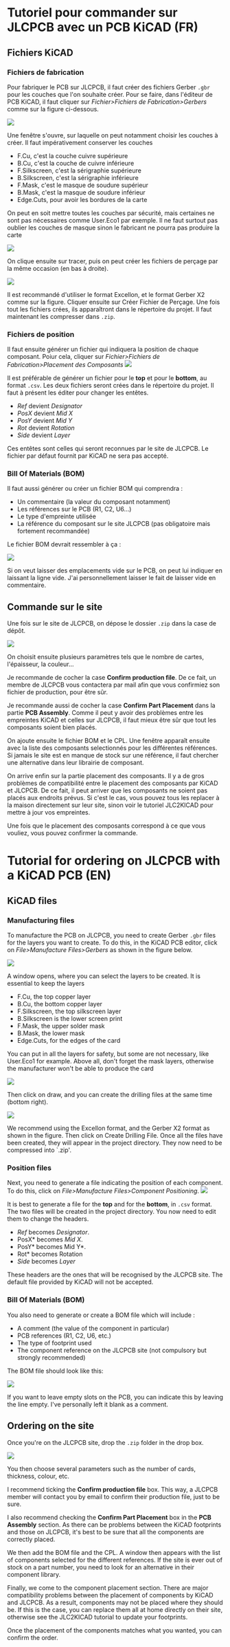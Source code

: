 # Tutoriel pour commander sur JLCPCB avec un PCB KiCAD (FR)

## Fichiers KiCAD
### Fichiers de fabrication
Pour fabriquer le PCB sur JLCPCB, il faut créer des fichiers Gerber `.gbr` pour les couches que l'on souhaite créer. Pour se faire, dans l'éditeur de PCB KiCAD, il faut cliquer sur *Fichier>Fichiers de Fabrication>Gerbers* comme sur la figure ci-dessous.

![](1.png)

Une fenêtre s'ouvre, sur laquelle on peut notamment choisir les couches à créer. Il faut impérativement conserver les couches 

- F.Cu, c'est la couche cuivre supérieure
- B.Cu, c'est la couche de cuivre inférieure
- F.Silkscreen, c'est la sérigraphie supérieure
- B.Silkscreen, c'est la sérigraphie inférieure
- F.Mask, c'est le masque de soudure supérieur
- B.Mask, c'est la masque de soudure inférieur
- Edge.Cuts, pour avoir les bordures de la carte
  
On peut en soit mettre toutes les couches par sécurité, mais certaines ne sont pas nécessaires comme User.Eco1 par exemple. Il ne faut surtout pas oublier les couches de masque sinon le fabricant ne pourra pas produire la carte

![](2.png)

On clique ensuite sur tracer, puis on peut créer les fichiers de perçage par la même occasion (en bas à droite).

![](3.png)

Il est recommandé d'utiliser le format Excellon, et le format Gerber X2 comme sur la figure. Cliquer ensuite sur Créer Fichier de Perçage. Une fois tout les fichiers crées, ils apparaîtront dans le répertoire du projet. Il faut maintenant les compresser dans `.zip`.

### Fichiers de position
Il faut ensuite générer un fichier qui indiquera la position de chaque composant. Poiur cela, cliquer sur *Fichier>Fichiers de Fabrication>Placement des Composants*
 ![](4.png)

 Il est préférable de générer un fichier pour le **top** et pour le **bottom**, au format `.csv`. Les deux fichiers seront crées dans le répertoire du projet. Il faut à présent les éditer pour changer les entêtes. 
 - *Ref* devient *Designator*
 - *PosX* devient *Mid X*
 - *PosY* devient *Mid Y*
 - *Rot* devient *Rotation*
 - *Side* devient *Layer*

Ces entêtes sont celles qui seront reconnues par le site de JLCPCB. Le fichier par défaut fournit par KiCAD ne sera pas accepté.

### Bill Of Materials (BOM)

Il faut aussi générer ou créer un fichier BOM qui comprendra :
- Un commentaire (la valeur du composant notamment)
- Les références sur le PCB (R1, C2, U6...)
- Le type d'empreinte utilisée
- La référence du composant sur le site JLCPCB (pas obligatoire mais fortement recommandée)

Le fichier BOM devrait ressembler à ça :

![](5.png)

Si on veut laisser des emplacements vide sur le PCB, on peut lui indiquer en laissant la ligne vide. J'ai personnellement laisser le fait de laisser vide en commentaire.

## Commande sur le site

Une fois sur le site de JLCPCB, on dépose le dossier `.zip` dans la case de dépôt.

![](6.png)

On choisit ensuite plusieurs paramètres tels que le nombre de cartes, l'épaisseur, la couleur...

Je recommande de cocher la case **Confirm production file**. De ce fait, un membre de JLCPCB vous contactera par mail afin que vous confirmiez son fichier de production, pour être sûr.

Je recommande aussi de cocher la case **Confirm Part Placement** dans la partie **PCB Assembly**. Comme il peut y avoir des problèmes entre les empreintes KiCAD et celles sur JLCPCB, il faut mieux être sûr que tout les composants soient bien placés.

On ajoute ensuite le fichier BOM et le CPL. Une fenêtre apparaît ensuite avec la liste des composants selectionnés pour les différentes références. Si jamais le site est en manque de stock sur une référence, il faut chercher une alternative dans leur librairie de composant.

On arrive enfin sur la partie placement des composants. Il y a de gros problèmes de compatibilité entre le placement des composants par KiCAD et JLCPCB. De ce fait, il peut arriver que les composants ne soient pas placés aux endroits prévus. Si c'est le cas, vous pouvez tous les replacer à la maison directement sur leur site, sinon voir le tutoriel JLC2KICAD pour mettre à jour vos empreintes.

Une fois que le placement des composants correspond à ce que vous vouliez, vous pouvez confirmer la commande.


# Tutorial for ordering on JLCPCB with a KiCAD PCB (EN)

## KiCAD files
### Manufacturing files
To manufacture the PCB on JLCPCB, you need to create Gerber `.gbr` files for the layers you want to create. To do this, in the KiCAD PCB editor, click on *File>Manufacture Files>Gerbers* as shown in the figure below.

![](1.png)

A window opens, where you can select the layers to be created. It is essential to keep the layers 

- F.Cu, the top copper layer
- B.Cu, the bottom copper layer
- F.Silkscreen, the top silkscreen layer
- B.Silkscreen is the lower screen print
- F.Mask, the upper solder mask
- B.Mask, the lower mask
- Edge.Cuts, for the edges of the card
  
You can put in all the layers for safety, but some are not necessary, like User.Eco1 for example. Above all, don't forget the mask layers, otherwise the manufacturer won't be able to produce the card

![](2.png)

Then click on draw, and you can create the drilling files at the same time (bottom right).

![](3.png)

We recommend using the Excellon format, and the Gerber X2 format as shown in the figure. Then click on Create Drilling File. Once all the files have been created, they will appear in the project directory. They now need to be compressed into `.zip'.

### Position files
Next, you need to generate a file indicating the position of each component. To do this, click on *File>Manufacture Files>Component Positioning*.
 ![](4.png)

 It is best to generate a file for the **top** and for the **bottom**, in `.csv` format. The two files will be created in the project directory. You now need to edit them to change the headers. 
 - *Ref* becomes *Designator*.
 - PosX* becomes *Mid X*.
 - PosY* becomes Mid Y*.
 - Rot* becomes Rotation
 - *Side* becomes *Layer*

These headers are the ones that will be recognised by the JLCPCB site. The default file provided by KiCAD will not be accepted.

### Bill Of Materials (BOM)

You also need to generate or create a BOM file which will include :
- A comment (the value of the component in particular)
- PCB references (R1, C2, U6, etc.)
- The type of footprint used
- The component reference on the JLCPCB site (not compulsory but strongly recommended)

The BOM file should look like this:

![](5.png)

If you want to leave empty slots on the PCB, you can indicate this by leaving the line empty. I've personally left it blank as a comment.

## Ordering on the site

Once you're on the JLCPCB site, drop the `.zip` folder in the drop box.

![](6.png)

You then choose several parameters such as the number of cards, thickness, colour, etc.

I recommend ticking the **Confirm production file** box. This way, a JLCPCB member will contact you by email to confirm their production file, just to be sure.

I also recommend checking the **Confirm Part Placement** box in the **PCB Assembly** section. As there can be problems between the KiCAD footprints and those on JLCPCB, it's best to be sure that all the components are correctly placed.

We then add the BOM file and the CPL. A window then appears with the list of components selected for the different references. If the site is ever out of stock on a part number, you need to look for an alternative in their component library.

Finally, we come to the component placement section. There are major compatibility problems between the placement of components by KiCAD and JLCPCB. As a result, components may not be placed where they should be. If this is the case, you can replace them all at home directly on their site, otherwise see the JLC2KICAD tutorial to update your footprints.

Once the placement of the components matches what you wanted, you can confirm the order.